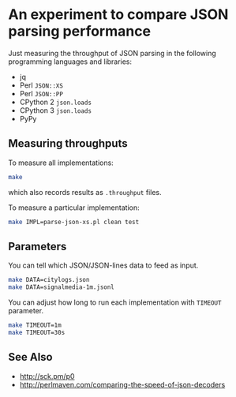 # An experiment to compare JSON parsing performance

Just measuring the throughput of JSON parsing in the following programming languages and libraries:

* jq
* Perl `JSON::XS`
* Perl `JSON::PP`
* CPython 2 `json.loads`
* CPython 3 `json.loads`
* PyPy

## Measuring throughputs

To measure all implementations:
```bash
make
```
which also records results as `.throughput` files.

To measure a particular implementation:
```bash
make IMPL=parse-json-xs.pl clean test
```

## Parameters

You can tell which JSON/JSON-lines data to feed as input.
```bash
make DATA=citylogs.json
make DATA=signalmedia-1m.jsonl
```

You can adjust how long to run each implementation with `TIMEOUT` parameter.
```bash
make TIMEOUT=1m
make TIMEOUT=30s
```

## See Also
* <http://sck.pm/p0>
* <http://perlmaven.com/comparing-the-speed-of-json-decoders>
